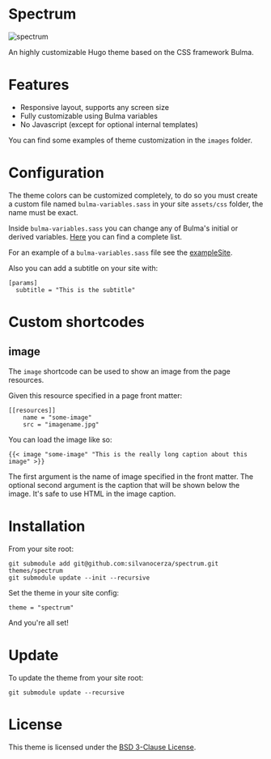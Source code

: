 Spectrum
========

![spectrum](https://raw.githubusercontent.com/silvanocerza/spectrum/master/images/spectrum.png)

An highly customizable Hugo theme based on the CSS framework Bulma.

Features
========

* Responsive layout, supports any screen size
* Fully customizable using Bulma variables
* No Javascript (except for optional internal templates)

You can find some examples of theme customization in the `images` folder.

Configuration
=============

The theme colors can be customized completely, to do so you must create a custom file named `bulma-variables.sass` in your site `assets/css` folder, the name must be exact.

Inside `bulma-variables.sass` you can change any of Bulma's initial or derived variables. [Here](https://bulma.io/documentation/customize/variables/) you can find a complete list.

For an example of a `bulma-variables.sass` file see the [exampleSite](https://github.com/silvanocerza/spectrum/blob/master/exampleSite/assets/css/bulma-variables.sass).

Also you can add a subtitle on your site with:

    [params]
      subtitle = "This is the subtitle"


Custom shortcodes
=================

## image

The `image` shortcode can be used to show an image from the page resources.

Given this resource specified in a page front matter:

    [[resources]]
        name = "some-image"
        src = "imagename.jpg"

You can load the image like so:

    {{< image "some-image" "This is the really long caption about this image" >}}

The first argument is the name of image specified in the front matter.
The optional second argument is the caption that will be shown below the image.
It's safe to use HTML in the image caption.

Installation
============

From your site root:

    git submodule add git@github.com:silvanocerza/spectrum.git themes/spectrum
    git submodule update --init --recursive

Set the theme in your site config:

    theme = "spectrum"

And you're all set!

Update
======

To update the theme from your site root:

    git submodule update --recursive

License
=======

This theme is licensed under the [BSD 3-Clause License](https://github.com/silvanocerza/spectrum/blob/master/LICENSE).
